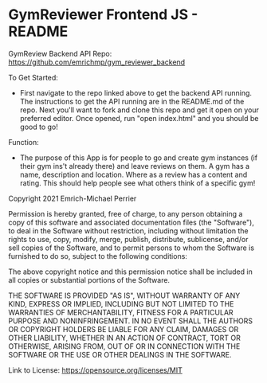 # GymReviewer Frontend JS - README

GymReview Backend API Repo: https://github.com/emrichmp/gym_reviewer_backend

To Get Started:
- First navigate to the repo linked above to get the backend API running. The instructions to get the API running are in the README.md of the repo. Next you'll want to fork and clone this repo and get it open on your preferred editor. Once opened, run "open index.html" and you should be good to go!

Function:
- The purpose of this App is for people to go and create gym instances (if their gym ins't already there) and leave reviews on them. A gym has a name, description and location. Where as a review has a content and rating. This should help people see what others think of a specific gym!

Copyright 2021 Emrich-Michael Perrier

Permission is hereby granted, free of charge, to any person obtaining a copy of this software and associated documentation files (the "Software"), to deal in the Software without restriction, including without limitation the rights to use, copy, modify, merge, publish, distribute, sublicense, and/or sell copies of the Software, and to permit persons to whom the Software is furnished to do so, subject to the following conditions:

The above copyright notice and this permission notice shall be included in all copies or substantial portions of the Software.

THE SOFTWARE IS PROVIDED "AS IS", WITHOUT WARRANTY OF ANY KIND, EXPRESS OR IMPLIED, INCLUDING BUT NOT LIMITED TO THE WARRANTIES OF MERCHANTABILITY, FITNESS FOR A PARTICULAR PURPOSE AND NONINFRINGEMENT. IN NO EVENT SHALL THE AUTHORS OR COPYRIGHT HOLDERS BE LIABLE FOR ANY CLAIM, DAMAGES OR OTHER LIABILITY, WHETHER IN AN ACTION OF CONTRACT, TORT OR OTHERWISE, ARISING FROM, OUT OF OR IN CONNECTION WITH THE SOFTWARE OR THE USE OR OTHER DEALINGS IN THE SOFTWARE.

Link to License: https://opensource.org/licenses/MIT
